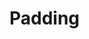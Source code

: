 <script setup>
import TokensTable from '../../src/components/tokens/TokensTable.vue';
import { padding } from '@wikimedia/codex-design-tokens/dist/index.json';
</script>

# Padding

<TokensTable
	:tokens="padding"
	token-demo="PaddingDemo"
	css-property="padding"
/>
